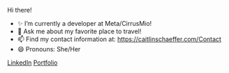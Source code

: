Hi there!
- ✨ I’m currently a developer at Meta/CirrusMio!
- 💬 Ask me about my favorite place to travel!
- 📫 Find my contact information at: https://caitlinschaeffer.com/Contact
- 😄 Pronouns: She/Her

[LinkedIn](https://www.linkedin.com/in/caitlin--schaeffer/) [Portfolio](https://caitlinschaeffer.com/Portfolio) 

